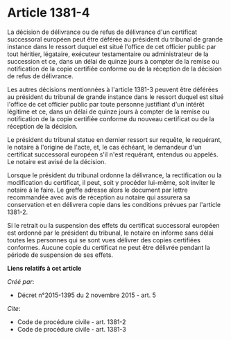 # Article 1381-4

La décision de délivrance ou de refus de délivrance d'un certificat successoral européen peut être déférée au président du
tribunal de grande instance dans le ressort duquel est situé l'office de cet officier public par tout héritier, légataire,
exécuteur testamentaire ou administrateur de la succession et ce, dans un délai de quinze jours à compter de la remise ou
notification de la copie certifiée conforme ou de la réception de la décision de refus de délivrance. 

Les autres décisions mentionnées à l'article 1381-3 peuvent être déférées au président du tribunal de grande instance dans le
ressort duquel est situé l'office de cet officier public par toute personne justifiant d'un intérêt légitime et ce, dans un
délai de quinze jours à compter de la remise ou notification de la copie certifiée conforme du nouveau certificat ou de la
réception de la décision. 

Le président du tribunal statue en dernier ressort sur requête, le requérant, le notaire à l'origine de l'acte, et, le cas
échéant, le demandeur d'un certificat successoral européen s'il n'est requérant, entendus ou appelés. Le notaire est avisé de
la décision. 

Lorsque le président du tribunal ordonne la délivrance, la rectification ou la modification du certificat, il peut, soit y
procéder lui-même, soit inviter le notaire à le faire. Le greffe adresse alors le document par lettre recommandée avec avis
de réception au notaire qui assurera sa conservation et en délivrera copie dans les conditions prévues par l'article 1381-2. 

Si le retrait ou la suspension des effets du certificat successoral européen est ordonné par le président du tribunal, le
notaire en informe sans délai toutes les personnes qui se sont vues délivrer des copies certifiées conformes. Aucune copie du
certificat ne peut être délivrée pendant la période de suspension de ses effets.

**Liens relatifs à cet article**

_Créé par_:

  - Décret n°2015-1395 du 2 novembre 2015 - art. 5

_Cite_:

  - Code de procédure civile - art. 1381-2
  - Code de procédure civile - art. 1381-3
